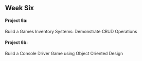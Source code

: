 ## Week Six
#### Project 6a:
Build a Games Inventory Systems: Demonstrate CRUD Operations

#### Project 6b: 
Build a Console Driver Game using Object Oriented Design


